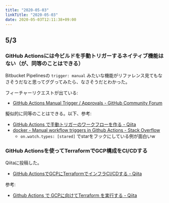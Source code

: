 ```yaml
---
title: "2020-05-03"
linkTitle: "2020-05-03"
date: 2020-05-03T12:11:38+09:00
---
```


## 5/3
### GitHub Actionsには今ビルドを手動トリガーするネイティブ機能はない（が、同等のことはできる）

Bitbucket Pipelinesの `trigger: manual` みたいな機能がリファレンス見てもなさそうだなと思ってググってみたら、なさそうだとわかった。

フィーチャーリクエストが出ている:

- [GitHub Actions Manual Trigger / Approvals - GitHub Community Forum](https://github.community/t5/GitHub-Actions/GitHub-Actions-Manual-Trigger-Approvals/td-p/31504)

擬似的に同等のことはできる。以下、参考:

- [GitHub Actions で手動トリガーのワークフローを作る - Qiita](https://qiita.com/proudust/items/51599abd2b107b708e1e)
- [docker - Manual workflow triggers in Github Actions - Stack Overflow](https://stackoverflow.com/questions/58933155/manual-workflow-triggers-in-github-actions)
  - `on.watch.types: [stared]` でstarをフックにしている例が面白いw

### GitHub Actionsを使ってTerraformでGCP構成をCI/CDする

Qiitaに投稿した。

- [GitHub ActionsでGCPにTerraformでインフラCI/CDする - Qiita](https://qiita.com/progrhyme/items/6bde1e1807a65c7e2cb2)

参考:

- [Github Actions で GCPに向けてTerraform を実行する - Qiita](https://qiita.com/kentakozuka/items/e0d356df38f29ee7587e)

